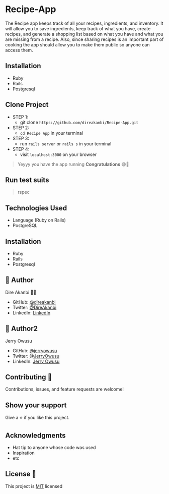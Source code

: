 # Recipe-App
The Recipe app keeps track of all your recipes, ingredients, and inventory. It will allow you to save ingredients, keep track of what you have, create recipes, and generate a shopping list based on what you have and what you are missing from a recipe. Also, since sharing recipes is an important part of cooking the app should allow you to make them public so anyone can access them.

## Installation
* Ruby
* Rails
* Postgresql
## Clone Project
- STEP 1:
  - git clone `https://github.com/direakanbi/Recipe-App.git`
- STEP 2:
  - `cd Recipe App` in your terminal
- STEP 3:
  - run `rails server` or `rails s` in your terminal
- STEP 4:
  - visit `localhost:3000` on your browser
> Yeyyy you have the app running **Congratulations** 😅🎉

## Run test suits
  > rspec

## Technologies Used
* Language (Ruby on Rails)
* PostgreSQL

## Installation
* Ruby
* Rails
* Postgresql

## 👤 Author 
Dire Akanbi :student: 
- GitHub: [@direakanbi](https://github.com/direakanbi)
- Twitter: [@DireAkanbi](https://twitter.com/DireAkanbi)
- LinkedIn: [LinkedIn](https://www.linkedin.com/dire-akanbi/)

## 👤 Author2
Jerry Owusu

- GitHub: [@jerryowusu](https://github.com/jerryowusu)
- Twitter: [@JerryOwusu](https://twitter.com/JerryOwusu)
- LinkedIn: [Jerry Owusu](https://linkedin.com/in/Jerry-Owusu-5430065b)

## Contributing :handshake:
Contributions, issues, and feature requests are welcome!

## Show your support
Give a 	:star: if you like this project.

## Acknowledgments
* Hat tip to anyone whose code was used
* Inspiration
* etc

## License :memo:
This project is [MIT](LICENCE) licensed